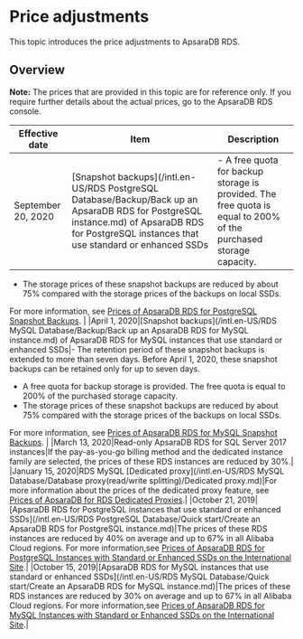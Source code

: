 # Price adjustments

This topic introduces the price adjustments to ApsaraDB RDS.

## Overview

**Note:** The prices that are provided in this topic are for reference only. If you require further details about the actual prices, go to the ApsaraDB RDS console.

|Effective date|Item|Description|
|--------------|----|-----------|
|September 20, 2020|[Snapshot backups](/intl.en-US/RDS PostgreSQL Database/Backup/Back up an ApsaraDB RDS for PostgreSQL instance.md) of ApsaraDB RDS for PostgreSQL instances that use standard or enhanced SSDs|-   A free quota for backup storage is provided. The free quota is equal to 200% of the purchased storage capacity.
-   The storage prices of these snapshot backups are reduced by about 75% compared with the storage prices of the backups on local SSDs.

For more information, see [Prices of ApsaraDB RDS for PostgreSQL Snapshot Backups](http://docs-aliyun.cn-hangzhou.oss.aliyun-inc.com/assets/attach/141303/cn_zh/1577519838533/RDS%E5%BF%AB%E7%85%A7%E5%A4%87%E4%BB%BD%E4%BB%B7%E6%A0%BC.xlsx). |
|April 1, 2020|[Snapshot backups](/intl.en-US/RDS MySQL Database/Backup/Back up an ApsaraDB RDS for MySQL instance.md) of ApsaraDB RDS for MySQL instances that use standard or enhanced SSDs|-   The retention period of these snapshot backups is extended to more than seven days. Before April 1, 2020, these snapshot backups can be retained only for up to seven days.
-   A free quota for backup storage is provided. The free quota is equal to 200% of the purchased storage capacity.
-   The storage prices of these snapshot backups are reduced by about 75% compared with the storage prices of the backups on local SSDs.

For more information, see [Prices of ApsaraDB RDS for MySQL Snapshot Backups](http://docs-aliyun.cn-hangzhou.oss.aliyun-inc.com/assets/attach/141303/cn_zh/1577519838533/RDS%E5%BF%AB%E7%85%A7%E5%A4%87%E4%BB%BD%E4%BB%B7%E6%A0%BC.xlsx). |
|March 13, 2020|Read-only ApsaraDB RDS for SQL Server 2017 instances|If the pay-as-you-go billing method and the dedicated instance family are selected, the prices of these RDS instances are reduced by 30%.|
|January 15, 2020|RDS MySQL [Dedicated proxy](/intl.en-US/RDS MySQL Database/Database proxy(read/write splitting)/Dedicated proxy.md)|For more information about the prices of the dedicated proxy feature, see [Prices of ApsaraDB for RDS Dedicated Proxies](http://docs-aliyun.cn-hangzhou.oss.aliyun-inc.com/assets/attach/141303/cn_zh/1577438301122/RDS%E6%95%B0%E6%8D%AE%E5%BA%93%E7%8B%AC%E4%BA%AB%E4%BB%A3%E7%90%86%E8%B0%83%E4%BB%B7.xlsx).|
|October 21, 2019|[ApsaraDB RDS for PostgreSQL instances that use standard or enhanced SSDs](/intl.en-US/RDS PostgreSQL Database/Quick start/Create an ApsaraDB RDS for PostgreSQL instance.md)|The prices of these RDS instances are reduced by 40% on average and up to 67% in all Alibaba Cloud regions. For more information,see [Prices of ApsaraDB RDS for PostgreSQL Instances with Standard or Enhanced SSDs on the International Site](http://docs-aliyun.cn-hangzhou.oss.aliyun-inc.com/assets/attach/141303/cn_zh/1571728554069/%E5%9B%BD%E9%99%85%E7%AB%99PostgreSQL%E4%BA%91%E7%9B%98%E8%B0%83%E4%BB%B7.xlsx).|
|October 15, 2019|[ApsaraDB RDS for MySQL instances that use standard or enhanced SSDs](/intl.en-US/RDS MySQL Database/Quick start/Create an ApsaraDB RDS for MySQL instance.md)|The prices of these RDS instances are reduced by 30% on average and up to 67% in all Alibaba Cloud regions. For more information,see [Prices of ApsaraDB RDS for MySQL Instances with Standard or Enhanced SSDs on the International Site](http://docs-aliyun.cn-hangzhou.oss.aliyun-inc.com/assets/attach/141303/cn_zh/1571109426235/%E5%9B%BD%E9%99%85%E7%AB%99RDS%20for%20MySQL%E4%BA%91%E7%9B%98%E8%B0%83%E4%BB%B7.xlsx).|

